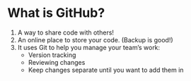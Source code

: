 
# What is GitHub?

1. A way to share code with others!
2. An online place to store your code.  (Backup is good!)
3. It uses Git to help you manage your team’s work:
   - Version tracking
   - Reviewing changes
   - Keep changes separate until you want to add them in
